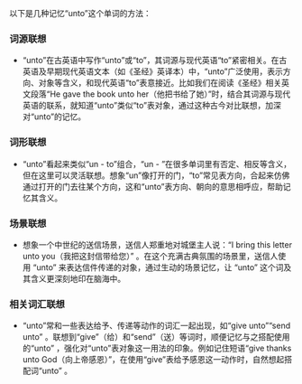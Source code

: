 以下是几种记忆“unto”这个单词的方法：

### 词源联想
 - “unto”在古英语中写作“unto”或“to”，其词源与现代英语“to”紧密相关。在古英语及早期现代英语文本（如《圣经》英译本）中，“unto”广泛使用，表示方向、对象等含义，和现代英语“to”表意接近。比如我们在阅读《圣经》相关英文段落“He gave the book unto her（他把书给了她）”时，结合其词源与现代英语的联系，就知道“unto”类似“to”表对象，通过这种古今对比联想，加深对“unto”的记忆。

### 词形联想
 - “unto”看起来类似“un - to”组合，“un - ”在很多单词里有否定、相反等含义，但在这里可以灵活联想。想象“un”像打开的门，“to”常见表方向，合起来仿佛通过打开的门去往某个方向，这和“unto”表方向、朝向的意思相呼应，帮助记忆其含义。

### 场景联想
 - 想象一个中世纪的送信场景，送信人郑重地对城堡主人说：“I bring this letter unto you（我把这封信带给您）” 。在这个充满古典氛围的场景里，送信人使用 “unto” 来表达信件传递的对象，通过生动的场景记忆，让 “unto” 这个词及其含义更深刻地印在脑海中。

### 相关词汇联想
 - “unto”常和一些表达给予、传递等动作的词汇一起出现，如“give unto”“send unto” 。联想到“give”（给）和“send”（送）等词时，顺便记忆与之搭配使用的“unto” ，强化对“unto”表对象这一用法的印象。例如记住短语“give thanks unto God（向上帝感恩）”，在使用“give”表给予感恩这一动作时，自然想起搭配词“unto” 。 